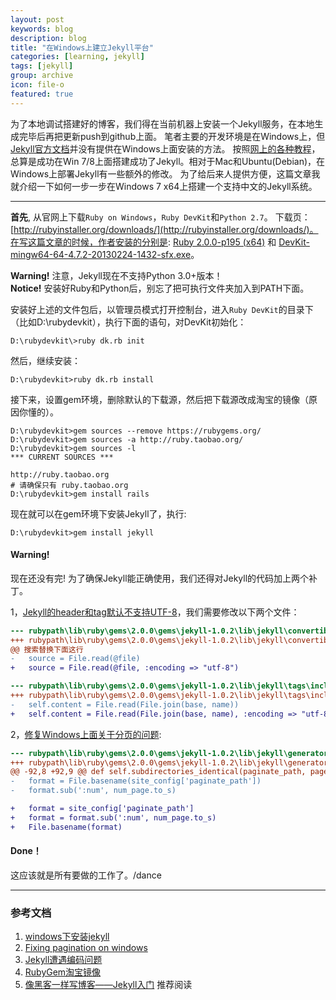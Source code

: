 ```yaml
---
layout: post
keywords: blog
description: blog
title: "在Windows上建立Jekyll平台"
categories: [learning, jekyll]
tags: [jekyll]
group: archive
icon: file-o
featured: true
---
```


为了本地调试搭建好的博客，我们得在当前机器上安装一个Jekyll服务，在本地生成完毕后再把更新push到github上面。
笔者主要的开发环境是在Windows上，但[Jekyll官方文档](http://jekyllrb.com/docs/installation/)并没有提供在Windows上面安装的方法。
按照<a href="#reference">网上的各种教程</a>，总算是成功在Win 7/8上面搭建成功了Jekyll。相对于Mac和Ubuntu(Debian)，在Windows上部署Jekyll有一些额外的修改。
为了给后来人提供方便，这篇文章我就介绍一下如何一步一步在Windows 7 x64上搭建一个支持中文的Jekyll系统。

<script>
$(function () {
    $('#tip-tutorial').tooltip(
    {title: '见本文末尾', 
    delay: { hide: 300 }
    });
})
</script>

<!-- more -->

***

**首先**, 从官网上下载`Ruby on Windows`，`Ruby DevKit`和`Python 2.7`。
下载页：[http://rubyinstaller.org/downloads/](http://rubyinstaller.org/downloads/)。在写这篇文章的时候，作者安装的分别是: [Ruby 2.0.0-p195 (x64)](http://rubyforge.org/frs/download.php/76958/ruby-2.0.0-p195-x64-mingw32.7z) 和 [DevKit-mingw64-64-4.7.2-20130224-1432-sfx.exe](http://rubyforge.org/frs/download.php/76808/DevKit-mingw64-64-4.7.2-20130224-1432-sfx.exe)。

<div class="alert alert-warning">
  <strong>Warning!</strong>
  注意，Jekyll现在不支持Python 3.0+版本！
</div>
<div class="alert alert-info">
  <strong>Notice!</strong> 
  安装好Ruby和Python后，别忘了把可执行文件夹加入到PATH下面。
</div>

安装好上述的文件包后，以<span class="label label-info">管理员模式</span>打开控制台，进入`Ruby DevKit`的目录下（比如D:\rubydevkit），执行下面的语句，对DevKit初始化：

    D:\rubydevkit\>ruby dk.rb init
    
然后，继续安装：

    D:\rubydevkit>ruby dk.rb install
        
接下来，设置gem环境，删除默认的下载源，然后把下载源改成淘宝的镜像（原因你懂的）。

    D:\rubydevkit>gem sources --remove https://rubygems.org/
    D:\rubydevkit>gem sources -a http://ruby.taobao.org/
    D:\rubydevkit>gem sources -l
    *** CURRENT SOURCES ***

    http://ruby.taobao.org
    # 请确保只有 ruby.taobao.org
    D:\rubydevkit>gem install rails
    
现在就可以在gem环境下安装Jekyll了，执行:

    D:\rubydevkit>gem install jekyll

<div class="alert alert-warning">
  <h4>Warning!</h4>
  现在还没有完!
  为了确保Jekyll能正确使用，我们还得对Jekyll的代码加上两个补丁。
</div>

1，[Jekyll的header和tag默认不支持UTF-8](http://log.medcl.net/item/2012/04/jekyll-encounter-encoding-problems/)，我们需要修改以下两个文件：

```diff
--- rubypath\lib\ruby\gems\2.0.0\gems\jekyll-1.0.2\lib\jekyll\convertible.rb
+++ rubypath\lib\ruby\gems\2.0.0\gems\jekyll-1.0.2\lib\jekyll\convertible.rb
@@ 搜索替换下面这行
-   source = File.read(@file)
+   source = File.read(@file, :encoding => "utf-8")

--- rubypath\lib\ruby\gems\2.0.0\gems\jekyll-1.0.2\lib\jekyll\tags\include.rb
+++ rubypath\lib\ruby\gems\2.0.0\gems\jekyll-1.0.2\lib\jekyll\tags\include.rb
-   self.content = File.read(File.join(base, name))
+   self.content = File.read(File.join(base, name), :encoding => "utf-8")
```
2，[修复Windows上面关于分页的问题](https://github.com/mojombo/jekyll/pull/1058):

```diff
--- rubypath\lib\ruby\gems\2.0.0\gems\jekyll-1.0.2\lib\jekyll\generators\pagination.rb
+++ rubypath\lib\ruby\gems\2.0.0\gems\jekyll-1.0.2\lib\jekyll\generators\pagination.rb
@@ -92,8 +92,9 @@ def self.subdirectories_identical(paginate_path, page_dir)
-   format = File.basename(site_config['paginate_path'])
-   format.sub(':num', num_page.to_s)

+   format = site_config['paginate_path']
+   format = format.sub(':num', num_page.to_s)
+   File.basename(format)
```

<div class="alert alert-success">
  <h4>Done！</h4>
  这应该就是所有要做的工作了。/dance
</div>

---

<h3 id="reference">参考文档</h3>

1. [windows下安装jekyll](http://aotee.com/windows-installation-jekyll)
1. [Fixing pagination on windows](https://github.com/mojombo/jekyll/pull/1058)
1. [Jekyll遭遇编码问题](http://log.medcl.net/item/2012/04/jekyll-encounter-encoding-problems/)
1. [RubyGem淘宝镜像](http://ruby.taobao.org/)
1. [像黑客一样写博客——Jekyll入门](http://www.soimort.org/posts/101/) <span class="label label-info">推荐阅读</span>
